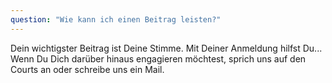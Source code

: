 ```yaml
---
question: "Wie kann ich einen Beitrag leisten?"
---
```


Dein wichtigster Beitrag ist Deine Stimme. Mit Deiner Anmeldung hilfst Du... 
Wenn Du Dich darüber hinaus engagieren möchtest, sprich uns auf den Courts an oder schreibe uns ein Mail. 
